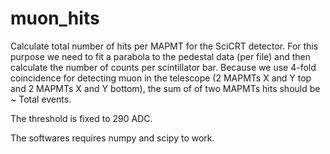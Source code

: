 # muon_hits

Calculate total number of hits per MAPMT for the SciCRT detector. For this purpose we need to fit a parabola to the
pedestal data (per file) and then calculate the number of counts per scintillator bar. Because we use 4-fold coincidence
for detecting muon in the telescope (2 MAPMTs X and Y top and 2 MAPMTs X and Y bottom), the sum of of two MAPMTs hits
should be ~ Total events.

The threshold is fixed to 290 ADC.

The softwares requires numpy and scipy to work.
